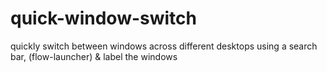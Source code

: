 # quick-window-switch
quickly switch between windows across different desktops using a search bar, (flow-launcher) &amp; label the windows
